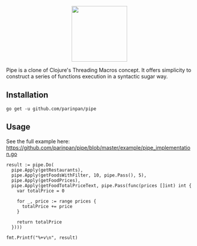 <p align="center"> 
	<img src="https://user-images.githubusercontent.com/14908455/107840608-caf6a700-6de6-11eb-813d-24dbc1e63981.png" width="150"/>
</p>

Pipe is a clone of Clojure's Threading Macros concept. It offers simplicity to construct a series of functions execution in a syntactic sugar way.

## Installation
```
go get -u github.com/parinpan/pipe
```

## Usage
See the full example here: https://github.com/parinpan/pipe/blob/master/example/pipe_implementation.go
```golang
result := pipe.Do(
  pipe.Apply(getRestaurants),
  pipe.Apply(getFoodsWithFilter, 10, pipe.Pass(), 5),
  pipe.Apply(getFoodPrices),
  pipe.Apply(getFoodTotalPriceText, pipe.Pass(func(prices []int) int {
    var totalPrice = 0

    for _, price := range prices {
      totalPrice += price
    }

    return totalPrice
  })))

fmt.Printf("%+v\n", result)
```

